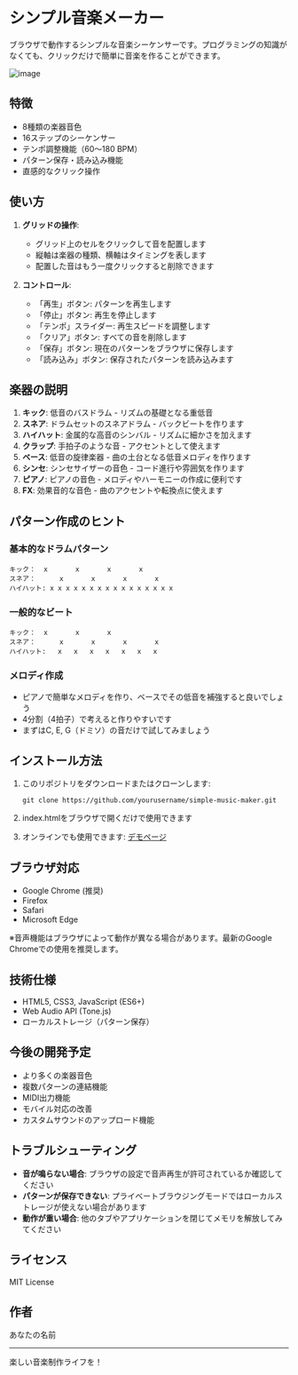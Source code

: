 # シンプル音楽メーカー

ブラウザで動作するシンプルな音楽シーケンサーです。プログラミングの知識がなくても、クリックだけで簡単に音楽を作ることができます。

![image](https://github.com/user-attachments/assets/4825686b-f81a-4215-821e-2bec9455779a)


## 特徴

- 8種類の楽器音色
- 16ステップのシーケンサー
- テンポ調整機能（60〜180 BPM）
- パターン保存・読み込み機能
- 直感的なクリック操作

## 使い方

1. **グリッドの操作**:
   - グリッド上のセルをクリックして音を配置します
   - 縦軸は楽器の種類、横軸はタイミングを表します
   - 配置した音はもう一度クリックすると削除できます

2. **コントロール**:
   - 「再生」ボタン: パターンを再生します
   - 「停止」ボタン: 再生を停止します
   - 「テンポ」スライダー: 再生スピードを調整します
   - 「クリア」ボタン: すべての音を削除します
   - 「保存」ボタン: 現在のパターンをブラウザに保存します
   - 「読み込み」ボタン: 保存されたパターンを読み込みます

## 楽器の説明

1. **キック**: 低音のバスドラム - リズムの基礎となる重低音
2. **スネア**: ドラムセットのスネアドラム - バックビートを作ります
3. **ハイハット**: 金属的な高音のシンバル - リズムに細かさを加えます
4. **クラップ**: 手拍子のような音 - アクセントとして使えます
5. **ベース**: 低音の旋律楽器 - 曲の土台となる低音メロディを作ります
6. **シンセ**: シンセサイザーの音色 - コード進行や雰囲気を作ります
7. **ピアノ**: ピアノの音色 - メロディやハーモニーの作成に便利です
8. **FX**: 効果音的な音色 - 曲のアクセントや転換点に使えます

## パターン作成のヒント

### 基本的なドラムパターン
```
キック：  x       x       x       x    
スネア：      x       x       x       x
ハイハット: x x x x x x x x x x x x x x x x
```

### 一般的なビート
```
キック：  x       x       x           
スネア：      x       x       x       x
ハイハット:   x   x   x   x   x   x   x   
```

### メロディ作成
- ピアノで簡単なメロディを作り、ベースでその低音を補強すると良いでしょう
- 4分割（4拍子）で考えると作りやすいです
- まずはC, E, G（ドミソ）の音だけで試してみましょう

## インストール方法

1. このリポジトリをダウンロードまたはクローンします:
   ```
   git clone https://github.com/yourusername/simple-music-maker.git
   ```

2. index.htmlをブラウザで開くだけで使用できます

3. オンラインでも使用できます: [デモページ](https://gorityan.github.io/simple_sequencer)

## ブラウザ対応

- Google Chrome (推奨)
- Firefox
- Safari
- Microsoft Edge

※音声機能はブラウザによって動作が異なる場合があります。最新のGoogle Chromeでの使用を推奨します。

## 技術仕様

- HTML5, CSS3, JavaScript (ES6+)
- Web Audio API (Tone.js)
- ローカルストレージ（パターン保存）

## 今後の開発予定

- より多くの楽器音色
- 複数パターンの連結機能
- MIDI出力機能
- モバイル対応の改善
- カスタムサウンドのアップロード機能

## トラブルシューティング

- **音が鳴らない場合**: ブラウザの設定で音声再生が許可されているか確認してください
- **パターンが保存できない**: プライベートブラウジングモードではローカルストレージが使えない場合があります
- **動作が重い場合**: 他のタブやアプリケーションを閉じてメモリを解放してみてください

## ライセンス

MIT License

## 作者

あなたの名前

---

楽しい音楽制作ライフを！

